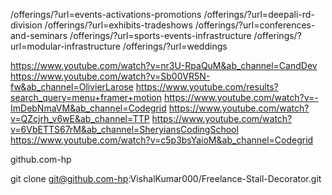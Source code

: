/offerings/?url=events-activations-promotions
/offerings/?url=deepali-rd-division
/offerings/?url=exhibits-tradeshows
/offerings/?url=conferences-and-seminars
/offerings/?url=sports-events-infrastructure
/offerings/?url=modular-infrastructure
/offerings/?url=weddings

https://www.youtube.com/watch?v=nr3U-RpaQuM&ab_channel=CandDev
https://www.youtube.com/watch?v=Sb00VR5N-fw&ab_channel=OlivierLarose
https://www.youtube.com/results?search_query=menu+framer+motion
https://www.youtube.com/watch?v=-ImDebNmaVM&ab_channel=Codegrid
https://www.youtube.com/watch?v=QZcjrh_v6wE&ab_channel=TTP
https://www.youtube.com/watch?v=6VbETTS67rM&ab_channel=SheryiansCodingSchool
https://www.youtube.com/watch?v=c5p3bsYaioM&ab_channel=Codegrid

github.com-hp

git clone git@github.com-hp:VishalKumar000/Freelance-Stall-Decorator.git 